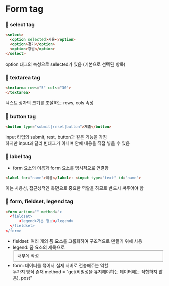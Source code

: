 # Form tag

### 📌 select tag
```html
<select>
  <option selected>서울</option>
  <option>경기</option>
  <option>강원</option>
</select>
```
option 태그의 속성으로 selected가 있음 (기본으로 선택된 항목)

### 📌 textarea tag
```html
<textarea rows="5" cols="30">
</textarea>
```
텍스트 상자의 크기를 조절하는 rows, cols 속성

### 📌 button tag
```html
<button type="submit|reset|button">제출</button>
```
input 타입의 submit, rest, button과 같은 기능을 가짐<br>
하지만 input과 달리 빈태그가 아니며 안에 내용을 직접 넣을 수 있음

### 📌 label tag
* form 요소의 이름과 form 요소를 명시적으로 연결함
```html
<label for="name">이름</label>: <input type="text" id="name">
```
이는 사용성, 접근성적인 측면으로 중요한 역할을 하므로 반드시 써주어야 함

### 📌 form, fieldset, legend tag
```html
<form action="" method=">
  <fieldset>
      <legend>기본 정보</legend>
  </fieldset>
</form>                        
```
* fieldset: 여러 개의 폼 요소를 그룹화하여 구조적으로 만들기 위해 사용
* legend: 폼 요소의 제목으로 <fieldset> 내부에 작성
* form: 데이터를 묶어서 실제 서버로 전송해주는 역할<br>
  두가지 방식 존재 method = "get(비밀성을 유지해야하는 데이터에는 적합하지 않음), post"
